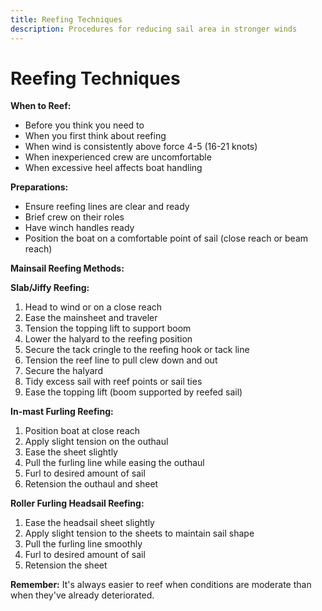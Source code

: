 ```yaml
---
title: Reefing Techniques
description: Procedures for reducing sail area in stronger winds
---
```


# Reefing Techniques

**When to Reef:**
- Before you think you need to
- When you first think about reefing
- When wind is consistently above force 4-5 (16-21 knots)
- When inexperienced crew are uncomfortable
- When excessive heel affects boat handling

**Preparations:**
- Ensure reefing lines are clear and ready
- Brief crew on their roles
- Have winch handles ready
- Position the boat on a comfortable point of sail (close reach or beam reach)

**Mainsail Reefing Methods:**

**Slab/Jiffy Reefing:**
1. Head to wind or on a close reach
2. Ease the mainsheet and traveler
3. Tension the topping lift to support boom
4. Lower the halyard to the reefing position
5. Secure the tack cringle to the reefing hook or tack line
6. Tension the reef line to pull clew down and out
7. Secure the halyard
8. Tidy excess sail with reef points or sail ties
9. Ease the topping lift (boom supported by reefed sail)

**In-mast Furling Reefing:**
1. Position boat at close reach 
2. Apply slight tension on the outhaul
3. Ease the sheet slightly
4. Pull the furling line while easing the outhaul
5. Furl to desired amount of sail
6. Retension the outhaul and sheet

**Roller Furling Headsail Reefing:**
1. Ease the headsail sheet slightly
2. Apply slight tension to the sheets to maintain sail shape
3. Pull the furling line smoothly
4. Furl to desired amount of sail
5. Retension the sheet

**Remember:** It's always easier to reef when conditions are moderate than when they've already deteriorated. 